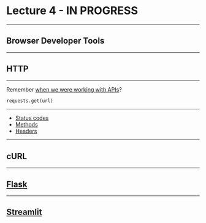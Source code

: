 # Lecture 4 - IN PROGRESS

---

## Browser Developer Tools

---

## HTTP

---

Remember [when we were working with APIs](https://computing-in-context.afeld.me/lecture_22.html#api-calls-in-the-wild)?

```python
requests.get(url)
```

---

- [Status codes](https://http.cat/)
- [Methods](https://developer.mozilla.org/en-US/docs/Web/HTTP/Methods)
- [Headers](https://developer.mozilla.org/en-US/docs/Glossary/HTTP_header)

---

## cURL

---

## [Flask](https://flask.palletsprojects.com/)

---

## [Streamlit](https://docs.streamlit.io/)

